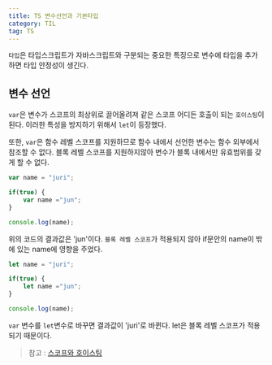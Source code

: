 ```yaml
---
title: TS 변수선언과 기본타입
category: TIL
tag: TS
---
```


`타입`은 타입스크립트가 자바스크립트와 구분되는 중요한 특징으로 변수에 타입을 추가하면 타입 안정성이 생긴다.

## 변수 선언

`var`은 변수가 스코프의 최상위로 끌어올려져 같은 스코프 어디든 호출이 되는 `호이스팅`이 된다. 이러한 특성을 방지하기 위해서 `let`이 등장했다.



또한, `var`은 함수 레벨 스코프를 지원하므로 함수 내에서 선언한 변수는 함수 외부에서 참조할 수 없다. 블록 레벨 스코프를 지원하지않아 변수가 블록 내에서만 유효범위를 갖게 할 수 없다.

```js
var name = "juri";

if(true) {
    var name ="jun";
}

console.log(name);
```
위의 코드의 결과값은 'jun'이다. `블록 레벨 스코프`가 적용되지 않아 if문안의 name이 밖에 있는 name에 영향을 주었다.

```js
let name = "juri";

if(true) {
    let name ="jun";
}

console.log(name);
```
`var` 변수를 `let`변수로 바꾸면 결과값이 'juri'로 바뀐다. let은 블록 레벨 스코프가 적용되기 때문이다.

>참고 : [스코프와 호이스팅](https://jang184.github.io/til/scope/)

